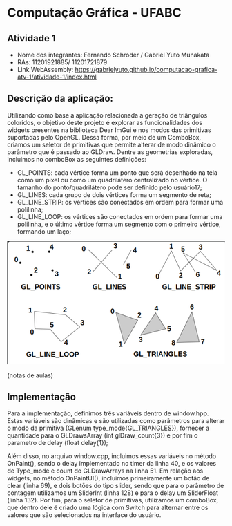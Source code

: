 # Computação Gráfica - UFABC

## Atividade 1

- Nome dos integrantes: Fernando Schroder / Gabriel Yuto Munakata
- RAs: 11201921885/ 11201721879
- Link WebAssembly: https://gabrielyuto.github.io/computacao-grafica-atv-1/atividade-1/index.html

## Descrição da aplicação:

Utilizando como base a aplicação relacionada a geração de triângulos coloridos, o objetivo deste projeto é explorar as funcionalidades dos widgets presentes na biblioteca Dear ImGui e nos modos das primitivas suportadas pelo OpenGL.
Dessa forma, por meio de um ComboBox, criamos um seletor de primitivas que permite alterar de modo dinâmico o parâmetro que é passado ao GLDraw. Dentre as geometrias exploradas, incluimos no comboBox as seguintes definições:

- GL_POINTS: cada vértice forma um ponto que será desenhado na tela como um pixel ou como um quadrilátero centralizado no vértice. O tamanho do ponto/quadrilátero pode ser definido pelo usuário17;
- GL_LINES: cada grupo de dois vértices forma um segmento de reta;
- GL_LINE_STRIP: os vértices são conectados em ordem para formar uma polilinha;
- GL_LINE_LOOP: os vértices são conectados em ordem para formar uma polilinha, e o último vértice forma um segmento com o primeiro vértice, formando um laço;

![Primitivas](images/gl-primitivas.png)

(notas de aulas)

## Implementação

Para a implementação, definimos três variáveis dentro de window.hpp. Estas variáveis são dinâmicas e são utilizadas como parâmetros para alterar o modo da primitiva (GLenum type_mode{GL_TRIANGLES}), fornecer a quantidade para o GLDrawsArray (int glDraw_count{3}) e por fim o parametro de delay (float delay{1});

Além disso, no arquivo window.cpp, incluimos essas variáveis no método OnPaint(), sendo o delay implementado no timer da linha 40, e os valores de Type_mode e count do GLDrawArrays na linha 51.
Em relação aos widgets, no método OnPaintUI(), incluimos primeiramente um botão de clear (linha 69), e dois botões do tipo slider, sendo que para o parâmetro de contagem utilizamos um SliderInt (linha 128) e para o delay um SliderFloat (linha 132).
Por fim, para o seletor de primitivas, utilizamos um comboBox, que dentro dele é criado uma lógica com Switch para alternar entre os valores que são selecionados na interface do usuário.
